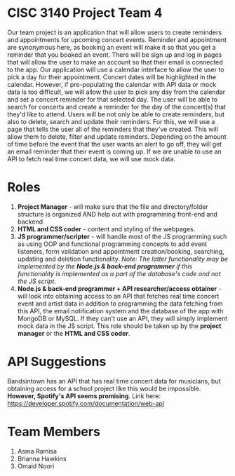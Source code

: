 # CISC 3140 Project Team 4
Our team project is an application that will allow users to create reminders and appointments for upcoming concert events.
Reminder and appointment are synonymous here, as booking an event will make it so that you get a reminder
that you booked an event.
There will be sign up and log in pages that will allow the user to make an account so that their email is connected to the app.
Our application will use a calendar interface to allow the user to pick a day for their appointment.
Concert dates will be highlighted in the calendar.
However, if pre-populating the calendar with API data or mock data is too difficult,
we will allow the user to pick any day from the calendar and set a concert reminder for
that selected day.
The user will be able to search for concerts and create a reminder for the day of the concert(s) that they'd like to attend.
Users will be not only be able to create reminders, but also to delete, search and update their reminders.
For this, we will use a page that tells the user all of the reminders that they've created.
This will allow them to delete, filter and update reminders.
Depending on the amount of time before the event that the user wants an alert to go off, they will get
an email reminder that their event is coming up.
If we are unable to use an API to fetch real time concert data, we will use mock data.
# Roles
1. **Project Manager** - will make sure that the file and directory/folder structure is organized AND help out with programming front-end and backend
2. **HTML and CSS coder** - content and styling of the webpages.
3. **JS programmer/scripter** - will handle most of the JS programming such as using OOP and functional programming concepts to add event listeners, form validation
and appointment creation/booking, searching, updating and deletion functionality.
*Note: The latter functionality may be implemented by the **Node.js & back-end programmer** if this functionality is implemented as a part of the database's code and not the JS script.*
5. **Node.js & back-end programmer + API researcher/access obtainer** - will look into obtaining access to an API that fetches real time concert event and artist data in addition to programming the data fetching from this API, the email notification system and the database of the app with MongoDB or MySQL. If they can't use an API, they will simply implement mock data in the JS script. This role should be taken up by the **project manager** or the **HTML and CSS coder**.
# API Suggestions
Bandsintown has an API that has real time concert data for musicians, but obtaining access for a school project like this would be impossible.
**However, Spotify's API seems promising**. Link here: https://developer.spotify.com/documentation/web-api
# Team Members
1. Asma Ramisa
2. Brianna Hawkins
3. Omaid Noori
